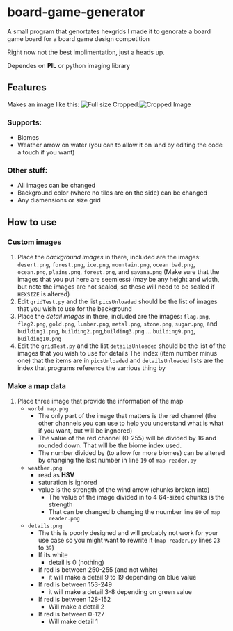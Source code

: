 # board-game-generator
A small program that genortates hexgrids
I made it to genorate a board game board for a board game design competition

Right now not the best implimentation, just a heads up.

Dependes on **PIL** or python imaging library

## Features
Makes an image like this:
![Full size](https://www.dropbox.com/s/8z0zy8tdqo4tq9r/image2.png?dl=1)
Cropped:![Cropped Image](https://i.ibb.co/zfgbhXd/image2.png)

### Supports:
- Biomes
- Weather arrow on water (you can to allow it on land by editing the code a touch if you want)

### Other stuff:
- All images can be changed
- Background color (where no tiles are on the side) can be changed
- Any diamensions or size grid

## How to use
### Custom images
1. Place the _background images_ in there, included are the images: `desert.png`, `forest.png`, `ice.png`, `mountain.png`, `ocean bad.png`, `ocean.png`, `plains.png`, `forest.png`, and `savana.png` (Make sure that the images that you put here are seemless) (may be any height and width, but note the images are not scaled, so these will need to be scaled if `HEXSIZE` is altered)
2. Edit `gridTest.py` and the list `picsUnloaded` should be the list of images that you wish to use for the background
3. Place the _detail images_ in there, included are the images: `flag.png`, `flag2.png`, `gold.png`, `lumber.png`, `metal.png`, `stone.png`, `sugar.png`, and `building1.png`, `building2.png`,`building3.png` ... `building9.png`, `building10.png`
4. Edit the `gridTest.py` and the list `detailsUnloaded` should be the list of the images that you wish to use for details
The index (item number minus one) that the items are in `picsUnloaded` and `detailsUnloaded` lists are the index that programs reference the varrious thing by

### Make a map data
1. Place three image that provide the information of the map
	- `world map.png`
		- The only part of the image that matters is the red channel (the other channels you can use to help you understand what is what if you want, but will be ingnored)
		- The value of the red channel (0-255) will be divided by 16 and rounded down. That will be the biome index used.
		- The number divided by (to allow for more biomes) can be altered by changing the last number in line `19` of `map reader.py` 
	- `weather.png`
		- read as **HSV**
		- saturation is ignored
		- value is the strength of the wind arrow (chunks broken into)
			- The value of the image divided in to 4 64-sized chunks is the strength
			- That can be changed b changing the nuumber line `80` of `map reader.png`
	- `details.png`
		- The this is poorly designed and will probably not work for your use case so you might want to rewrite it (`map reader.py` lines `23` to `39`)
		- If its white
			- detail is 0 (nothing)
		- If red is between 250-255 (and not white)
			- it will make a detail 9 to 19 depending on blue value
		- If red is between 153-249
			- it will make a detail 3-8 depending on green value
		- If red is between 128-152
			- Will make a detail 2
		- If red is between 0-127
			- Will make detail 1
